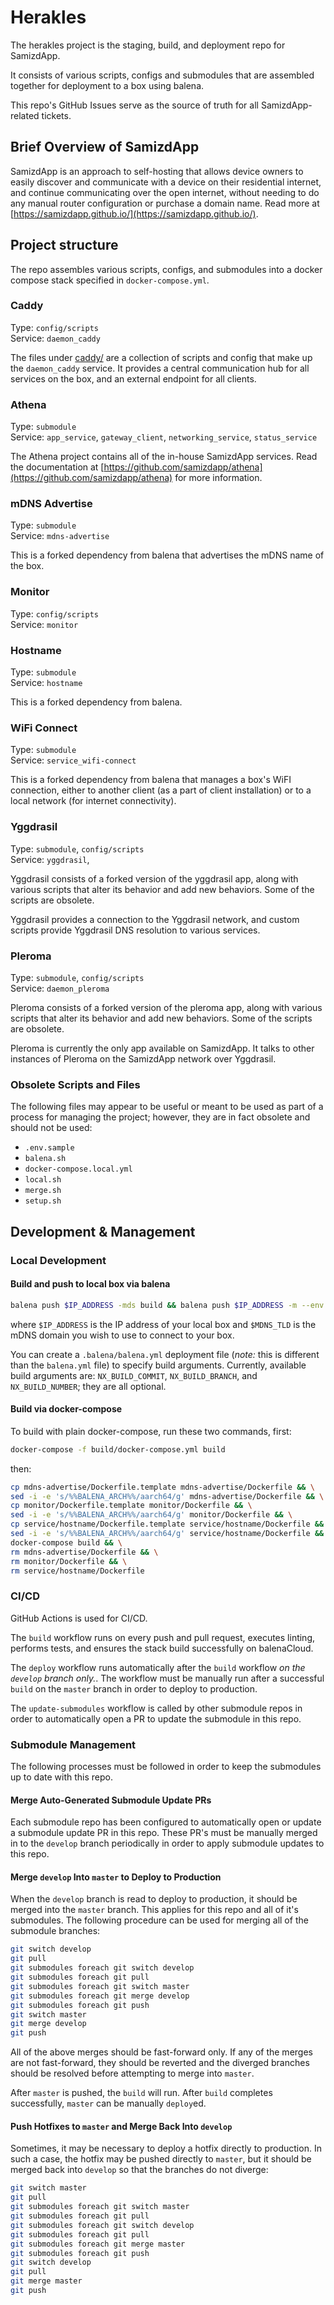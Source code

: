 # Herakles

The herakles project is the staging, build, and deployment repo for SamizdApp.

It consists of various scripts, configs and submodules that are assembled
together for deployment to a box using balena.

This repo's GitHub Issues serve as the source of truth for all
SamizdApp-related tickets.

## Brief Overview of SamizdApp

SamizdApp is an approach to self-hosting that allows device owners to easily
discover and communicate with a device on their residential internet, and
continue communicating over the open internet, without needing to do any manual
router configuration or purchase a domain name. Read more at
[https://samizdapp.github.io/](https://samizdapp.github.io/).

## Project structure

The repo assembles various scripts, configs, and submodules into a docker
compose stack specified in `docker-compose.yml`.

### Caddy

Type: `config/scripts`<br />
Service: `daemon_caddy`

The files under [caddy/](caddy/) are a collection of scripts and config that
make up the `daemon_caddy` service. It provides a central communication hub for
all services on the box, and an external endpoint for all clients.

### Athena

Type: `submodule`<br />
Service: `app_service`, `gateway_client`, `networking_service`, `status_service`

The Athena project contains all of the in-house SamizdApp services. Read the
documentation at
[https://github.com/samizdapp/athena](https://github.com/samizdapp/athena) for
more information.

### mDNS Advertise

Type: `submodule`<br />
Service: `mdns-advertise`

This is a forked dependency from balena that advertises the mDNS name of the
box.

### Monitor

Type: `config/scripts`<br />
Service: `monitor`

### Hostname

Type: `submodule`<br />
Service: `hostname`

This is a forked dependency from balena.

### WiFi Connect

Type: `submodule`<br />
Service: `service_wifi-connect`

This is a forked dependency from balena that manages a box's WiFI connection,
either to another client (as a part of client installation) or to a local
network (for internet connectivity).

### Yggdrasil

Type: `submodule`, `config/scripts`<br />
Service: `yggdrasil`,

Yggdrasil consists of a forked version of the yggdrasil app, along with various
scripts that alter its behavior and add new behaviors. Some of the scripts are
obsolete.

Yggdrasil provides a connection to the Yggdrasil network, and custom scripts
provide Yggdrasil DNS resolution to various services.

### Pleroma

Type: `submodule`, `config/scripts`<br />
Service: `daemon_pleroma`

Pleroma consists of a forked version of the pleroma app, along with various
scripts that alter its behavior and add new behaviors. Some of the scripts are
obsolete.

Pleroma is currently the only app available on SamizdApp. It talks to other
instances of Pleroma on the SamizdApp network over Yggdrasil.

### Obsolete Scripts and Files

The following files may appear to be useful or meant to be used as part of a
process for managing the project; however, they are in fact obsolete and should
not be used:

- `.env.sample`
- `balena.sh`
- `docker-compose.local.yml`
- `local.sh`
- `merge.sh`
- `setup.sh`

## Development & Management

### Local Development

#### Build and push to local box via balena

```bash
balena push $IP_ADDRESS -mds build && balena push $IP_ADDRESS -m --env MDNS_TLD=$MDNS_TLD
```

where `$IP_ADDRESS` is the IP address of your local box and `$MDNS_TLD` is the
mDNS domain you wish to use to connect to your box.

You can create a `.balena/balena.yml` deployment file (_note:_ this is
different than the `balena.yml` file) to specify build arguments. Currently,
available build arguments are: `NX_BUILD_COMMIT`, `NX_BUILD_BRANCH`, and
`NX_BUILD_NUMBER`; they are all optional.

#### Build via docker-compose

To build with plain docker-compose, run these two commands, first:

```bash
docker-compose -f build/docker-compose.yml build
```

then:

```bash
cp mdns-advertise/Dockerfile.template mdns-advertise/Dockerfile && \
sed -i -e 's/%%BALENA_ARCH%%/aarch64/g' mdns-advertise/Dockerfile && \
cp monitor/Dockerfile.template monitor/Dockerfile && \
sed -i -e 's/%%BALENA_ARCH%%/aarch64/g' monitor/Dockerfile && \
cp service/hostname/Dockerfile.template service/hostname/Dockerfile && \
sed -i -e 's/%%BALENA_ARCH%%/aarch64/g' service/hostname/Dockerfile && \
docker-compose build && \
rm mdns-advertise/Dockerfile && \
rm monitor/Dockerfile && \
rm service/hostname/Dockerfile
```

### CI/CD

GitHub Actions is used for CI/CD.

The `build` workflow runs on every push and pull request, executes linting,
performs tests, and ensures the stack build successfully on balenaCloud.

The `deploy` workflow runs automatically after the `build` workflow _on the
`develop` branch only._. The workflow must be manually run after a successful
`build` on the `master` branch in order to deploy to production.

The `update-submodules` workflow is called by other submodule repos in order to
automatically open a PR to update the submodule in this repo.

### Submodule Management

The following processes must be followed in order to keep the submodules up to
date with this repo.

#### Merge Auto-Generated Submodule Update PRs

Each submodule repo has been configured to automatically open or update a
submodule update PR in this repo. These PR's must be manually merged in to the
`develop` branch periodically in order to apply submodule updates to this repo.

#### Merge `develop` Into `master` to Deploy to Production

When the `develop` branch is read to deploy to production, it should be merged
into the `master` branch. This applies for this repo and all of it's submodules.
The following procedure can be used for merging all of the submodule branches:

```bash
git switch develop
git pull
git submodules foreach git switch develop
git submodules foreach git pull
git submodules foreach git switch master
git submodules foreach git merge develop
git submodules foreach git push
git switch master
git merge develop
git push
```

All of the above merges should be fast-forward only. If any of the merges are
not fast-forward, they should be reverted and the diverged branches should be
resolved before attempting to merge into `master`.

After `master` is pushed, the `build` will run. After `build` completes
successfully, `master` can be manually `deploy`ed.

#### Push Hotfixes to `master` and Merge Back Into `develop`

Sometimes, it may be necessary to deploy a hotfix directly to production. In
such a case, the hotfix may be pushed directly to `master`, but it should be
merged back into `develop` so that the branches do not diverge:

```bash
git switch master
git pull
git submodules foreach git switch master
git submodules foreach git pull
git submodules foreach git switch develop
git submodules foreach git pull
git submodules foreach git merge master
git submodules foreach git push
git switch develop
git pull
git merge master
git push
```

